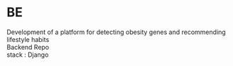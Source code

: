 # BE
Development of a platform for detecting obesity genes and recommending lifestyle habits <br/>
Backend Repo <br/>
stack : Django
